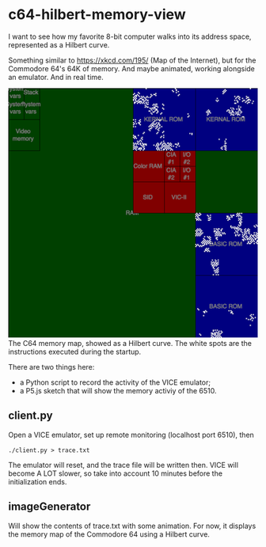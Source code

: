 # c64-hilbert-memory-view
I want to see how my favorite 8-bit computer walks into its address space, represented as a Hilbert curve.

Something similar to https://xkcd.com/195/ (Map of the Internet), but for the Commodore 64's 64K of memory. And maybe animated, working alongside an emulator. And in real time.

![The C64 memory map, showed as a Hilbert curve](/imageGenerator/example_map.png?raw=true)
The C64 memory map, showed as a Hilbert curve. The white spots are the instructions executed during the startup.



There are two things here:

* a Python script to record the activity of the VICE emulator;
* a P5.js sketch that will show the memory activiy of the 6510.

## client.py

Open a VICE emulator, set up remote monitoring (localhost port 6510), then

    ./client.py > trace.txt

The emulator will reset, and the trace file will be written then. VICE will become A LOT slower, so take into account 10 minutes before the initialization ends.


## imageGenerator

Will show the contents of trace.txt with some animation.
For now, it displays the memory map of the Commodore 64 using a Hilbert curve.
